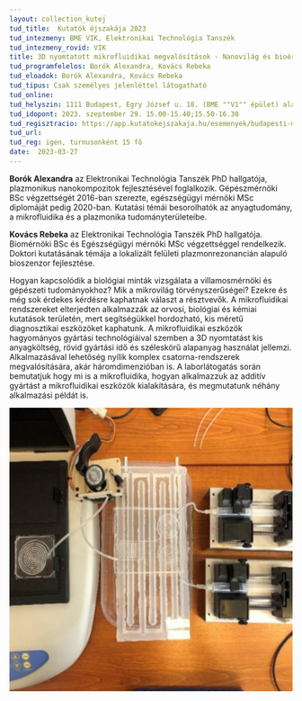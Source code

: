 ```yaml
---
layout: collection_kutej
tud_title:  Kutatók éjszakája 2023
tud_intezmeny: BME VIK, Elektronikai Technológia Tanszék
tud_intezmeny_rovid: VIK
title: 3D nyomtatott mikrofluidikai megvalósítások - Nanovilág és bioérzékelők
tud_programfelelos: Borók Alexandra, Kovács Rebeka
tud_eloadok: Borók Alexandra, Kovács Rebeka
tud_tipus: Csak személyes jelenléttel látogatható
tud_online: 
tud_helyszin: 1111 Budapest, Egry József u. 18. (BME ""V1"" épület) alagsor, BME ETT laboratóriumok
tud_idopont: 2023. szeptember 29. 15.00-15.40;15.50-16.30
tud_regisztracio: https://app.kutatokejszakaja.hu/esemenyek/budapesti-muszaki-es-gazdasagtudomanyi-egyetem/3d-nyomtatott-mikrofluidikai-megvalositasok-nanovilag-es-bioerzekelok
tud_url: 
tud_reg: igen, turnusonként 15 fő
date:  2023-03-27
---
```


**Borók Alexandra** az Elektronikai Technológia Tanszék PhD hallgatója, plazmonikus nanokompozitok fejlesztésével foglalkozik. Gépészmérnöki BSc végzettségét 2016-ban szerezte, egészségügyi mérnöki MSc diplomáját pedig 2020-ban. Kutatási témái besorolhatók az anyagtudomány, a mikrofluidika és a plazmonika tudományterületeibe.

**Kovács Rebeka** az Elektronikai Technológia Tanszék PhD hallgatója. Biomérnöki BSc és Egészségügyi mérnöki MSc végzettséggel rendelkezik. Doktori kutatásának témája a lokalizált felületi plazmonrezonancián alapuló bioszenzor fejlesztése.


Hogyan kapcsolódik a biológiai minták vizsgálata a villamosmérnöki és gépészeti tudományokhoz? Mik a mikrovilág törvényszerűségei? Ezekre és még sok érdekes kérdésre kaphatnak választ a résztvevők. A mikrofluidikai rendszereket elterjedten alkalmazzák az orvosi, biológiai és kémiai kutatások területén, mert segítségükkel hordozható, kis méretű diagnosztikai eszközöket kaphatunk. A mikrofluidikai eszközök hagyományos gyártási technológiáival szemben a 3D nyomtatást kis anyagköltség, rövid gyártási idő és széleskörű alapanyag használat jellemzi. Alkalmazásával lehetőség nyílik komplex csatorna-rendszerek megvalósítására, akár háromdimenzióban is. A laborlátogatás során bemutatjuk hogy mi is a mikrofluidika, hogyan alkalmazzuk az additív gyártást a mikrofluidikai eszközök kialakítására, és megmutatunk néhány alkalmazási példát is.

![3D nyomtatott mikrofluidikai megvalósítások - Nanovilág és bioérzékelők](images/3d-nyomtatott-mikrofluidikai-megvalositasok-nanovilag-es-bioerzekelok.jpg)
